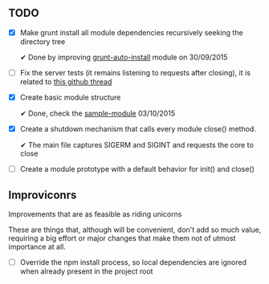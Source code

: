 ## TODO

 - [x] Make grunt install all module dependencies recursively seeking the directory tree

   ✔ Done by improving [grunt-auto-install](https://github.com/Manabu-GT/grunt-auto-install) module on 30/09/2015
 - [ ] Fix the server tests (it remains listening to requests after closing), it is related to [this github thread](https://github.com/nodejs/node/issues/2642)
 - [x] Create basic module structure

   ✔ Done, check the [sample-module](backend/core/sample-module) 03/10/2015
 - [x] Create a shutdown mechanism that calls every module close() method.

   ✔ The main file captures SIGERM and SIGINT and requests the core to close
 - [ ] Create a module prototype with a default behavior for init() and close()

## Improviconrs
Improvements that are as feasible as riding unicorns

These are things that, although will be convenient, don't add so much value, requiring a big effort or major changes that make them not of utmost importance at all.

 - [ ] Override the npm install process, so local dependencies are ignored when already present in the project root
